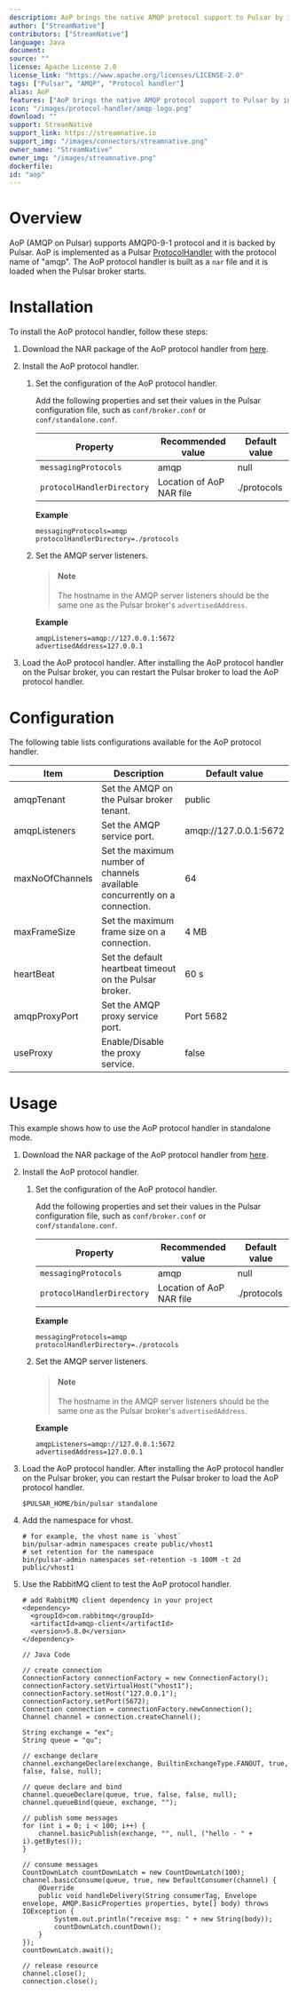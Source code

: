 ```yaml
---
description: AoP brings the native AMQP protocol support to Pulsar by introducing an AMQP protocol handler on Pulsar brokers.
author: ["StreamNative"]
contributors: ["StreamNative"]
language: Java
document: 
source: ""
license: Apache License 2.0
license_link: "https://www.apache.org/licenses/LICENSE-2.0"
tags: ["Pulsar", "AMQP", "Protocol handler"]
alias: AoP
features: ["AoP brings the native AMQP protocol support to Pulsar by introducing an AMQP protocol handler on Pulsar brokers"]
icon: "/images/protocol-handler/amqp-logo.png"
download: ""
support: StreamNative
support_link: https://streamnative.io
support_img: "/images/connectors/streamnative.png"
owner_name: "StreamNative"
owner_img: "/images/streamnative.png"
dockerfile: 
id: "aop"
---
```


# Overview

AoP (AMQP on Pulsar) supports AMQP0-9-1 protocol and it is backed by Pulsar. AoP is implemented as a Pulsar [ProtocolHandler](https://github.com/apache/pulsar/blob/master/pulsar-broker/src/main/java/org/apache/pulsar/broker/protocol/ProtocolHandler.java) with the protocol name of "amqp". The AoP protocol handler is built as a `nar` file and it is loaded when the Pulsar broker starts.

# Installation

To install the AoP protocol handler, follow these steps:

1. Download the NAR package of the AoP protocol handler from [here](TBD).

2. Install the AoP protocol handler.

   1. Set the configuration of the AoP protocol handler.
       
       Add the following properties and set their values in the Pulsar configuration file, such as `conf/broker.conf` or `conf/standalone.conf`.

       Property | Recommended value | Default value
       |---|---|---
       `messagingProtocols` | amqp | null
       `protocolHandlerDirectory`| Location of AoP NAR file | ./protocols
       
       **Example**

       ```
       messagingProtocols=amqp
       protocolHandlerDirectory=./protocols
       ```
       

   2. Set the AMQP server listeners.

       > #### Note
       >
       > The hostname in the AMQP server listeners should be the same one as the Pulsar broker's `advertisedAddress`.

       **Example**

       ```
       amqpListeners=amqp://127.0.0.1:5672
       advertisedAddress=127.0.0.1
       ```

3. Load the AoP protocol handler. After installing the AoP protocol handler on the Pulsar broker, you can restart the Pulsar broker to load the AoP protocol handler.

# Configuration 

The following table lists configurations available for the AoP protocol handler.

| Item | Description | Default value |
|---|---|---|
| amqpTenant | Set the AMQP on the Pulsar broker tenant. | public|
| amqpListeners | Set the AMQP service port. | amqp://127.0.0.1:5672 |
| maxNoOfChannels | Set the maximum number of channels available concurrently on a connection. | 64 |
| maxFrameSize | Set the maximum frame size on a connection. | 4 MB |
| heartBeat | Set the default heartbeat timeout on the Pulsar broker. | 60 s |
| amqpProxyPort | Set the AMQP proxy service port. | Port 5682 |
| useProxy | Enable/Disable the proxy service. | false |

# Usage

This example shows how to use the AoP protocol handler in standalone mode.

1. Download the NAR package of the AoP protocol handler from [here](TBD).

2. Install the AoP protocol handler.

   1. Set the configuration of the AoP protocol handler.
       
       Add the following properties and set their values in the Pulsar configuration file, such as `conf/broker.conf` or `conf/standalone.conf`.

       Property | Recommended value | Default value
       |---|---|---
       `messagingProtocols` | amqp | null
       `protocolHandlerDirectory`| Location of AoP NAR file | ./protocols
       
       **Example**

       ```
       messagingProtocols=amqp
       protocolHandlerDirectory=./protocols
       ```
       

   2. Set the AMQP server listeners.

       > #### Note
       >
       > The hostname in the AMQP server listeners should be the same one as the Pulsar broker's `advertisedAddress`.

       **Example**

       ```
       amqpListeners=amqp://127.0.0.1:5672
       advertisedAddress=127.0.0.1
       ```

3. Load the AoP protocol handler. After installing the AoP protocol handler on the Pulsar broker, you can restart the Pulsar broker to load the AoP protocol handler.

    ```
    $PULSAR_HOME/bin/pulsar standalone
    ```

4. Add the namespace for vhost.

    ```
    # for example, the vhost name is `vhost`
    bin/pulsar-admin namespaces create public/vhost1
    # set retention for the namespace
    bin/pulsar-admin namespaces set-retention -s 100M -t 2d public/vhost1
    ```

5. Use the RabbitMQ client to test the AoP protocol handler.

    ```
    # add RabbitMQ client dependency in your project
    <dependency>
      <groupId>com.rabbitmq</groupId>
      <artifactId>amqp-client</artifactId>
      <version>5.8.0</version>
    </dependency>
    ```

    ```
    // Java Code
    
    // create connection
    ConnectionFactory connectionFactory = new ConnectionFactory();
    connectionFactory.setVirtualHost("vhost1");
    connectionFactory.setHost("127.0.0.1");
    connectionFactory.setPort(5672);
    Connection connection = connectionFactory.newConnection();
    Channel channel = connection.createChannel();
    
    String exchange = "ex";
    String queue = "qu";
    
    // exchange declare
    channel.exchangeDeclare(exchange, BuiltinExchangeType.FANOUT, true, false, false, null);
    
    // queue declare and bind
    channel.queueDeclare(queue, true, false, false, null);
    channel.queueBind(queue, exchange, "");
    
    // publish some messages
    for (int i = 0; i < 100; i++) {
        channel.basicPublish(exchange, "", null, ("hello - " + i).getBytes());
    }
    
    // consume messages
    CountDownLatch countDownLatch = new CountDownLatch(100);
    channel.basicConsume(queue, true, new DefaultConsumer(channel) {
        @Override
        public void handleDelivery(String consumerTag, Envelope envelope, AMQP.BasicProperties properties, byte[] body) throws IOException {
            System.out.println("receive msg: " + new String(body));
            countDownLatch.countDown();
        }
    });
    countDownLatch.await();
    
    // release resource
    channel.close();
    connection.close();
    ```
